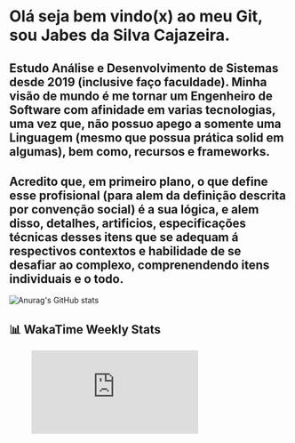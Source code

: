 # Olá seja bem vindo(x) ao meu Git, sou Jabes da Silva Cajazeira. 

## Estudo Análise e Desenvolvimento de Sistemas desde 2019 (inclusive faço faculdade). Minha visão de mundo é me tornar um Engenheiro de Software com afinidade em varias tecnologias, uma vez que, não possuo apego a somente uma Linguagem (mesmo que possua prática solid em algumas), bem como, recursos e frameworks. 

## Acredito que, em primeiro plano, o que define esse profisional (para alem da definição descrita por convenção social) é a sua lógica, e alem disso, detalhes, artificios, especificações técnicas desses itens que se adequam á respectivos contextos e habilidade de se desafiar ao complexo, comprenendendo itens individuais e o todo.

![Anurag's GitHub stats](https://github-readme-stats.vercel.app/api?username=MrJabes762&show_icons=true&theme=dark)

## 📊 WakaTime Weekly Stats

<figure><embed src="https://wakatime.com/share/@97500f29-58aa-420c-b18a-3f7cc6d8a772/34b6cfbd-1248-4d20-b3ac-037c559afd12.svg"></embed></figure>